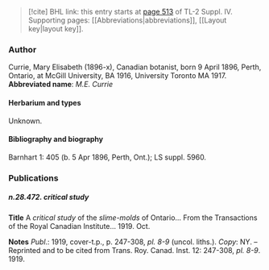 > [!cite] BHL link: this entry starts at [page 513](https://www.biodiversitylibrary.org/page/33266190) of TL-2 Suppl. IV.
> Supporting pages: [[Abbreviations|abbreviations]], [[Layout key|layout key]].

### Author

Currie, Mary Elisabeth (1896-x), Canadian botanist, born 9 April 1896, Perth, Ontario, at McGill University, BA 1916, University Toronto MA 1917. 
**Abbreviated name**: *M.E. Currie*

#### Herbarium and types

Unknown.

#### Bibliography and biography

Barnhart 1: 405 (b. 5 Apr 1896, Perth, Ont.); LS suppl. 5960.

### Publications

##### n.28.472. critical study

**Title**
A *critical study* of the *slime-molds* of Ontario... From the Transactions of the Royal Canadian Institute... 1919. Oct.

**Notes**
*Publ*.: 1919, cover-t.p., p. 247-308, *pl. 8-9* (uncol. liths.). *Copy*: NY. – Reprinted and to be cited from Trans. Roy. Canad. Inst. 12: 247-308, *pl. 8-9*. 1919.

